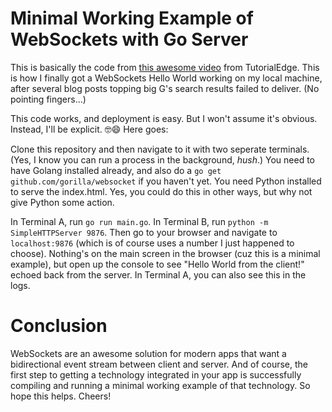 # Minimal Working Example of WebSockets with Go Server

This is basically the code from [this awesome video](https://www.youtube.com/watch?v=dniVs0xKYKk&t=317s) from TutorialEdge. This is how I finally got a WebSockets Hello World working on my local machine, after several blog posts topping big G's search results failed to deliver. (No pointing fingers...)

This code works, and deployment is easy. But I won't assume it's obvious. Instead, I'll be explicit. 🤓😄 Here goes:

Clone this repository and then navigate to it with two seperate terminals. (Yes, I know you can run a process in the background, *hush*.) You need to have Golang installed already, and also do a `go get github.com/gorilla/websocket` if you haven't yet. You need Python installed to serve the index.html. Yes, you could do this in other ways, but why not give Python some action.

In Terminal A, run `go run main.go`. In Terminal B, run `python -m SimpleHTTPServer 9876`. Then go to your browser and navigate to `localhost:9876` (which is of course uses a number I just happened to choose). Nothing's on the main screen in the browser (cuz this is a minimal example), but open up the console to see "Hello World from the client!" echoed back from the server. In Terminal A, you can also see this in the logs.

# Conclusion

WebSockets are an awesome solution for modern apps that want a bidirectional event stream between client and server. And of course, the first step to getting a technology integrated in your app is successfully compiling and running a minimal working example of that technology. So hope this helps. Cheers!
